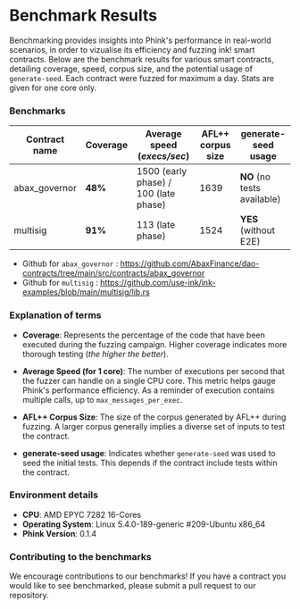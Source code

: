 # Benchmark Results

Benchmarking provides insights into Phink's performance in real-world scenarios, in order to vizualise its efficiency
and
fuzzing ink! smart contracts. Below are the benchmark results for various smart contracts, detailing
coverage, speed, corpus size, and the potential usage of `generate-seed`. Each contract were fuzzed for maximum a day.
Stats are given for one core only.

### Benchmarks

| Contract name | Coverage | Average speed (_execs/sec_)           | AFL++ corpus size | generate-seed usage         |
|---------------|----------|---------------------------------------|-------------------|-----------------------------|
| abax_governor | **48%**  | 1500 (early phase) / 100 (late phase) | 1639              | **NO** (no tests available) |
| multisig      | **91%**  | 113 (late phase)                      | 1524              | **YES** (without E2E)       |

- Github for `abax_governor` : https://github.com/AbaxFinance/dao-contracts/tree/main/src/contracts/abax_governor
- Github for `multisig` : https://github.com/use-ink/ink-examples/blob/main/multisig/lib.rs

### Explanation of terms

- **Coverage**: Represents the percentage of the code that have been executed during the fuzzing campaign. Higher
  coverage
  indicates more thorough testing (_the higher the better_).

- **Average Speed (for 1 core)**: The number of executions per second that the fuzzer can handle on a single CPU core.
  This metric helps gauge Phink's performance efficiency. As a reminder of execution contains multiple calls, up to
  `max_messages_per_exec`.

- **AFL++ Corpus Size**: The size of the corpus generated by AFL++ during fuzzing. A larger
  corpus generally implies a diverse set of inputs to test the contract.

- **generate-seed usage**: Indicates whether `generate-seed` was used to seed the initial tests. This depends if the
  contract include tests within the contract.

### Environment details

- **CPU**: AMD EPYC 7282 16-Cores
- **Operating System**: Linux 5.4.0-189-generic #209-Ubuntu x86_64
- **Phink Version**: 0.1.4

### Contributing to the benchmarks

We encourage contributions to our benchmarks! If you have a contract you would like to see benchmarked, please submit a
pull request to our repository.